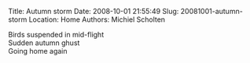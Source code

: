 Title: Autumn storm
Date: 2008-10-01 21:55:49
Slug: 20081001-autumn-storm
Location: Home
Authors: Michiel Scholten

<p>Birds suspended in mid-flight<br />
Sudden autumn ghust<br />
Going home again</p>
